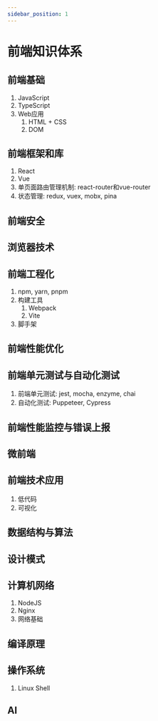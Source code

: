 ```yaml
---
sidebar_position: 1
---
```


# 前端知识体系

## 前端基础
1. JavaScript
2. TypeScript
3. Web应用
   1. HTML + CSS
   2. DOM

## 前端框架和库
1. React
2. Vue
3. 单页面路由管理机制: react-router和vue-router
4. 状态管理: redux, vuex, mobx, pina

## 前端安全

## 浏览器技术

## 前端工程化
1. npm, yarn, pnpm
2. 构建工具
   1. Webpack
   2. Vite
3. 脚手架

## 前端性能优化

## 前端单元测试与自动化测试
1. 前端单元测试: jest, mocha, enzyme, chai
2. 自动化测试: Puppeteer, Cypress

## 前端性能监控与错误上报

## 微前端
   
## 前端技术应用
1. 低代码
2. 可视化

## 数据结构与算法

## 设计模式

## 计算机网络
1. NodeJS
2. Nginx
3. 网络基础

## 编译原理

## 操作系统
1. Linux Shell

## AI